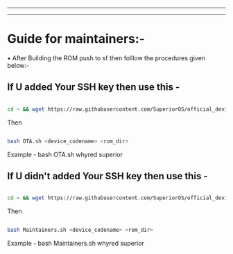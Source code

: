 --------------------------------------------------------------

--------------------------------------------------------------

Guide for maintainers:-
======================

• After Building the ROM push to sf then folllow the procedures given below:-

If U added Your SSH key then use this -
-------------------------------------

```bash

cd ~ && wget https://raw.githubusercontent.com/SuperiorOS/official_devices/pie/OTA.sh

```

Then

```bash

bash OTA.sh <device_codename> <rom_dir>

```

Example - bash OTA.sh whyred superior



If U didn't added Your SSH key then use this -
--------------------------------------------

```bash

cd ~ && wget https://raw.githubusercontent.com/SuperiorOS/official_devices/pie/Maintainers.sh

```

Then

```bash

bash Maintainers.sh <device_codename> <rom_dir>

```

Example - bash Maintainers.sh whyred superior
